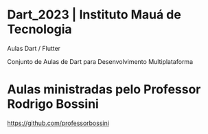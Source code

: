 # Dart_2023 | Instituto Mauá de Tecnologia

Aulas Dart / Flutter

Conjunto de Aulas de Dart para Desenvolvimento Multiplataforma

# Aulas ministradas pelo Professor Rodrigo Bossini
https://github.com/professorbossini
